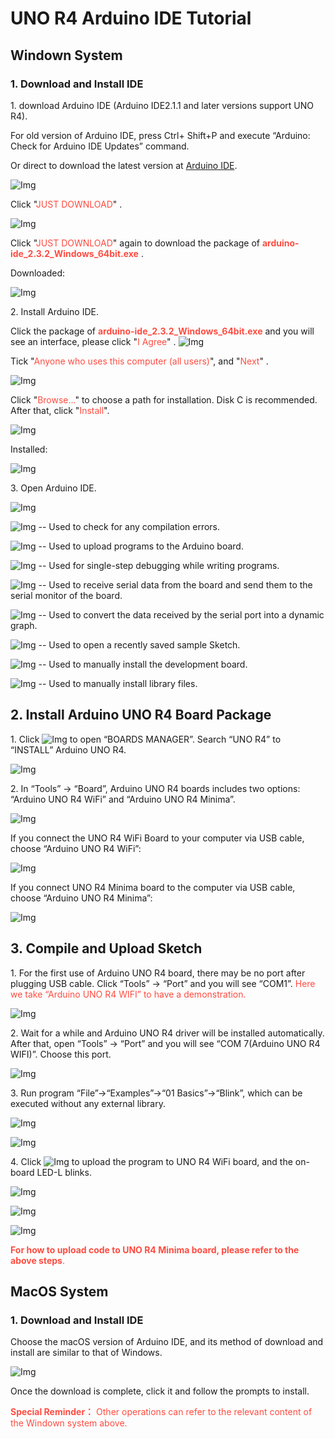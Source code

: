 # UNO R4 Arduino IDE Tutorial

## Windown System

### 1. Download and Install IDE

1\. download Arduino IDE (Arduino IDE2.1.1 and later versions support UNO R4).

For old version of Arduino IDE, press Ctrl+ Shift+P and execute “Arduino: Check for Arduino IDE Updates” command.

Or direct to download the latest version at [Arduino IDE](https://www.arduino.cc/en/software). 

![Img](./media/img-20240913160523.png)

Click "<span style="color: rgb(255, 76, 65);">JUST DOWNLOAD</span>" .

![Img](./media/img-20240913160832.png)

Click "<span style="color: rgb(255, 76, 65);">JUST DOWNLOAD</span>" again to download the package of **<span style="color: rgb(255, 76, 65);">arduino-ide_2.3.2_Windows_64bit.exe</span>** .

Downloaded:

![Img](./media/img-20240913161030.png)

2\. Install Arduino IDE.

Click the package of **<span style="color: rgb(255, 76, 65);">arduino-ide_2.3.2_Windows_64bit.exe</span>** and you will see an interface, please click "<span style="color: rgb(255, 76, 65);">I Agree</span>" .
![Img](./media/img-20240913162236.png)

Tick "<span style="color: rgb(255, 76, 65);">Anyone who uses this computer (all users)</span>", and "<span style="color: rgb(255, 76, 65);">Next</span>" .

![Img](./media/img-20240913162401.png)

Click "<span style="color: rgb(255, 76, 65);">Browse...</span>" to choose a path for installation. Disk C is recommended. After that, click "<span style="color: rgb(255, 76, 65);">Install</span>".

![Img](./media/img-20240913162549.png)

Installed:

![Img](./media/img-20240913162629.png)

3\. Open Arduino IDE.

![Img](./media/img-20240909085113.png)

![Img](./media/img-20240909085139.png) -- Used to check for any compilation errors.

![Img](./media/img-20240909085159.png) -- Used to upload programs to the Arduino board.

![Img](./media/img-20240909085603.png) -- Used for single-step debugging while writing programs.

![Img](./media/img-20240909085240.png) -- Used to receive serial data from the board and send them to the serial monitor of the board.

![Img](./media/img-20240909085255.png) -- Used to convert the data received by the serial port into a dynamic graph.

![Img](./media/img-20240909085402.png) -- Used to open a recently saved sample Sketch.

![Img](./media/img-20240909085426.png) -- Used to manually install the development board.

![Img](./media/img-20240909085444.png) -- Used to manually install library files.

## 2. Install Arduino UNO R4 Board Package

1\. Click ![Img](./media/img-20240909085707.png) to open “BOARDS MANAGER”. Search “UNO R4” to “INSTALL” Arduino UNO R4.

![Img](./media/img-20240909090108.png)

2\. In “Tools” → “Board”, Arduino UNO R4 boards includes two options: “Arduino UNO R4 WiFi” and “Arduino UNO R4 Minima”.

![Img](./media/img-20240909090505.png)

If you connect the UNO R4 WiFi Board to your computer via USB cable, choose “Arduino UNO R4 WiFi”:

![Img](./media/img-20240909090832.png)

If you connect UNO R4 Minima board to the computer via USB cable, choose “Arduino UNO R4 Minima”:

![Img](./media/img-20240909091139.png)

## 3. Compile and Upload Sketch

1\. For the first use of Arduino UNO R4 board, there may be no port after plugging USB cable. Click “Tools” → “Port” and you will see “COM1”. <span style="color: rgb(255, 76, 65);">Here we take “Arduino UNO R4 WIFI” to have a demonstration.</span>

![Img](./media/img-20240909093802.png)

2\. Wait for a while and Arduino UNO R4 driver will be installed automatically. After that, open “Tools” → “Port” and you will see “COM 7(Arduino UNO R4 WIFI)”. Choose this port.

![Img](./media/img-20240909094036.png)

3\. Run program “File”→“Examples”→“01 Basics”→“Blink”, which can be executed without any external library.

![Img](./media/img-20240909094855.png)

![Img](./media/img-20240913081449.png)

4\. Click ![Img](./media/img-20240909095201.png) to upload the program to UNO R4 WiFi board, and the on-board LED-L blinks.

![Img](./media/img-20240909095333.png)

![Img](./media/img-20240909095404.png)

![Img](./media/img-20240909100344.jpg)

<span style="color: rgb(255, 76, 65);">**For how to upload code to UNO R4 Minima board, please refer to the above steps**.</span> 

## MacOS System

### 1. Download and Install IDE

Choose the macOS version of Arduino IDE, and its method of download and install are similar to that of Windows.

![Img](./media/img-20240913162956.png)

Once the download is complete, click it and follow the prompts to install.

<span style="color: rgb(255, 76, 65);">**Special Reminder：** Other operations can refer to the relevant content of the Windown system above.</span>
